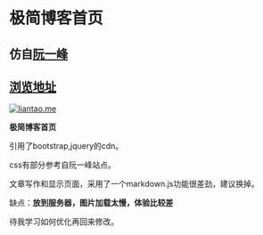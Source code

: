﻿# 极简博客首页
## 仿自[阮一峰](https://www.ruanyifeng.com/home.html)
## [浏览地址](https://blog.liantao.me/fang-ruanyifeng-demo)
[![liantao.me](https://img.shields.io/github/followers/famine-life.svg?style=social&label=Follow%20Me)](https://github.com/famine-life)

**极简博客首页**

引用了bootstrap,jquery的cdn。

css有部分参考自阮一峰站点。

文章写作和显示页面，采用了一个markdown.js功能很差劲，建议换掉。

缺点：**放到服务器，图片加载太慢，体验比较差**

待我学习如何优化再回来修改。
